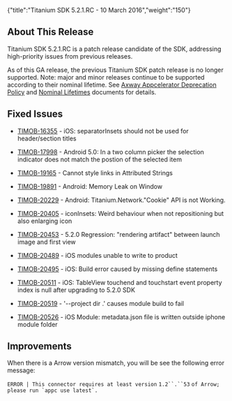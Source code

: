 {"title":"Titanium SDK 5.2.1.RC - 10 March 2016","weight":"150"}

## About This Release

Titanium SDK 5.2.1.RC is a patch release candidate of the SDK, addressing high-priority issues from previous releases.

As of this GA release, the previous Titanium SDK patch release is no longer supported. Note: major and minor releases continue to be supported according to their nominal lifetime. See [Axway Appcelerator Deprecation Policy](/docs/appc/AMPLIFY_Appcelerator_Services_Overview/Axway_Appcelerator_Deprecation_Policy/) and [Nominal Lifetimes](/docs/appc/AMPLIFY_Appcelerator_Services_Overview/Axway_Appcelerator_Product_Lifecycle/#nominal-lifetimes) documents for details.

## Fixed Issues

* [TIMOB-16355](https://jira.appcelerator.org/browse/TIMOB-16355) - iOS: separatorInsets should not be used for header/section titles

* [TIMOB-17998](https://jira.appcelerator.org/browse/TIMOB-17998) - Android 5.0: In a two column picker the selection indicator does not match the postion of the selected item

* [TIMOB-19165](https://jira.appcelerator.org/browse/TIMOB-19165) - Cannot style links in Attributed Strings

* [TIMOB-19891](https://jira.appcelerator.org/browse/TIMOB-19891) - Android: Memory Leak on Window

* [TIMOB-20229](https://jira.appcelerator.org/browse/TIMOB-20229) - Android: Titanium.Network."Cookie" API is not Working.

* [TIMOB-20405](https://jira.appcelerator.org/browse/TIMOB-20405) - iconInsets: Weird behaviour when not repositioning but also enlarging icon

* [TIMOB-20453](https://jira.appcelerator.org/browse/TIMOB-20453) - 5.2.0 Regression: "rendering artifact" between launch image and first view

* [TIMOB-20489](https://jira.appcelerator.org/browse/TIMOB-20489) - iOS modules unable to write to product

* [TIMOB-20495](https://jira.appcelerator.org/browse/TIMOB-20495) - iOS: Build error caused by missing define statements

* [TIMOB-20511](https://jira.appcelerator.org/browse/TIMOB-20511) - iOS: TableView touchend and touchstart event property index is null after upgrading to 5.2.0 SDK

* [TIMOB-20519](https://jira.appcelerator.org/browse/TIMOB-20519) - '--project dir .' causes module build to fail

* [TIMOB-20526](https://jira.appcelerator.org/browse/TIMOB-20526) - iOS Module: metadata.json file is written outside iphone module folder

## Improvements

When there is a Arrow version mismatch, you will be see the following error message:

`ERROR | This connector requires at least version` `1.2``.``53` ``of Arrow; please run `appc use latest`.``
